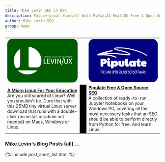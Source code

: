 ```yaml
---
title: Mike Levin SEO in NYC
description: Future-proof Yourself With MyKoz.AI Real/OS Free & Open Source (FOSS) AI SEO Software on a Small Linux Distro built with Python, vim, git and AI.
author: Mike Levin SEO
group: home
---
```


<table class="logos">
<tr>
<td class="hplg"><a href="/levinux/"><img src="/assets/logo/Levinux.PNG" border=0 /></a></td>
<td> </td>
<td class="hplg"><a href="/pipulate/"><img src="/assets/logo/Pipulate.PNG" border=0 /></a></td>
</tr>
<tr>
<td class="hptd"><b><a href="https://levinux.com/">A Micro Linux For Your Education</a></b><br />Are you still scared of Linux? Well you shouldn't be. Cure that with this 25MB tiny virtual Linux server download that runs with a double-click (no install or admin not needed) on Macs, Windows or Linux.</td>
<td style="background: black;">&nbsp;&nbsp;</td>
<td class="hptd"><b><a href="https://pipulate.com/">Pipulate Free & Open Source SEO</a></b><br />A collection of ready-to-run Jupyter Notebooks on your Windows PC, covering all the most necessary tasks that an SEO should be able to perform directly from Python for free. And learn Linux.</td>
</tr>
</table>

### Mike Levin's Blog Posts (<a href="/blog/">all</a>) ...

{% include post_short_list.html %}
